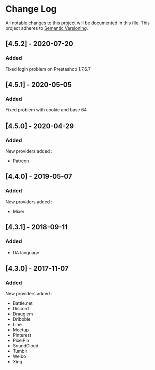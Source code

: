 # Change Log

All notable changes to this project will be documented in this file. This project adheres to [Semantic Versioning](http://semver.org/).

## [4.5.2] - 2020-07-20
### Added
Fixed login problem on Prestashop 1.7.6.7

## [4.5.1] - 2020-05-05
### Added
Fixed problem with cookie and base 64

## [4.5.0] - 2020-04-29
### Added
New providers added : 
- Patreon

## [4.4.0] - 2019-05-07
### Added
New providers added : 
- Mixer

## [4.3.1] - 2018-09-11
### Added
- DA language

## [4.3.0] - 2017-11-07
### Added
New providers added : 
- Battle.net
- Discord
- Draugiem
- Dribbble
- Line
- Meetup
- Pinterest
- PixelPin
- SoundCloud
- Tumblr
- Weibo
- Xing
